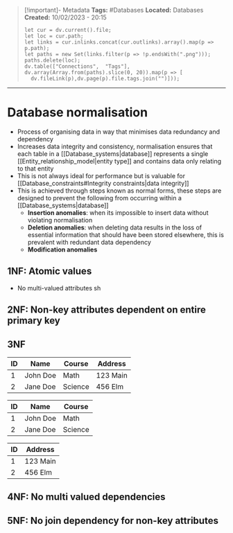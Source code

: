 > [!important]- Metadata
> **Tags:** #Databases 
> **Located:** Databases
> **Created:** 10/02/2023 - 20:15
> ```dataviewjs
>let cur = dv.current().file;
>let loc = cur.path;
>let links = cur.inlinks.concat(cur.outlinks).array().map(p => p.path);
>let paths = new Set(links.filter(p => !p.endsWith(".png")));
>paths.delete(loc);
>dv.table(["Connections",  "Tags"], dv.array(Array.from(paths).slice(0, 20)).map(p => [
>   dv.fileLink(p),dv.page(p).file.tags.join("")]));
> ```

___
# Database normalisation

- Process of organising data in way that minimises data redundancy and dependency
- Increases data integrity and consistency, normalisation ensures that each table in a [[Database_systems|database]] represents a single [[Entity_relationship_model|entity type]] and contains data only relating to that entity 
- This is not always ideal for performance but is valuable for  [[Database_constraints#Integrity constraints|data integrity]]
- This is achieved through steps known as normal forms, these steps are designed to prevent the following from occurring within a [[Database_systems|database]]
    - **Insertion anomalies**: when its impossible to insert data without violating normalisation 
    - **Deletion anomalies**: when deleting data results in the loss of essential information that should have been stored elsewhere, this is prevalent with redundant data dependency 
    - **Modification anomalies**
## 1NF: Atomic values 
- No multi-valued attributes sh

## 2NF: Non-key attributes dependent on entire primary key

## 3NF

| ID  | Name     | Course | Address  |
| --- | -------- | ------ | -------- |
| 1   | John Doe | Math   | 123 Main |
|  2 | Jane Doe | Science| 456 Elm |

| ID  | Name     | Course  |
| --- | -------- | ------- |
| 1   | John Doe | Math    |
| 2   | Jane Doe | Science |

| ID  | Address  |
| --- | -------- |
| 1   | 123 Main |
| 2   | 456 Elm  |

## 4NF: No multi valued dependencies


## 5NF: No join dependency for non-key attributes
